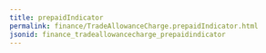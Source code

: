 ```yaml
---
title: prepaidIndicator
permalink: finance/TradeAllowanceCharge.prepaidIndicator.html
jsonid: finance_tradeallowancecharge_prepaidindicator
---
```

